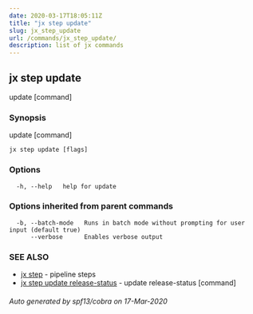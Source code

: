 ```yaml
---
date: 2020-03-17T18:05:11Z
title: "jx step update"
slug: jx_step_update
url: /commands/jx_step_update/
description: list of jx commands
---
```

## jx step update

update [command]

### Synopsis

update [command]

```
jx step update [flags]
```

### Options

```
  -h, --help   help for update
```

### Options inherited from parent commands

```
  -b, --batch-mode   Runs in batch mode without prompting for user input (default true)
      --verbose      Enables verbose output
```

### SEE ALSO

* [jx step](/commands/jx_step/)	 - pipeline steps
* [jx step update release-status](/commands/jx_step_update_release-status/)	 - update release-status [command]

###### Auto generated by spf13/cobra on 17-Mar-2020

